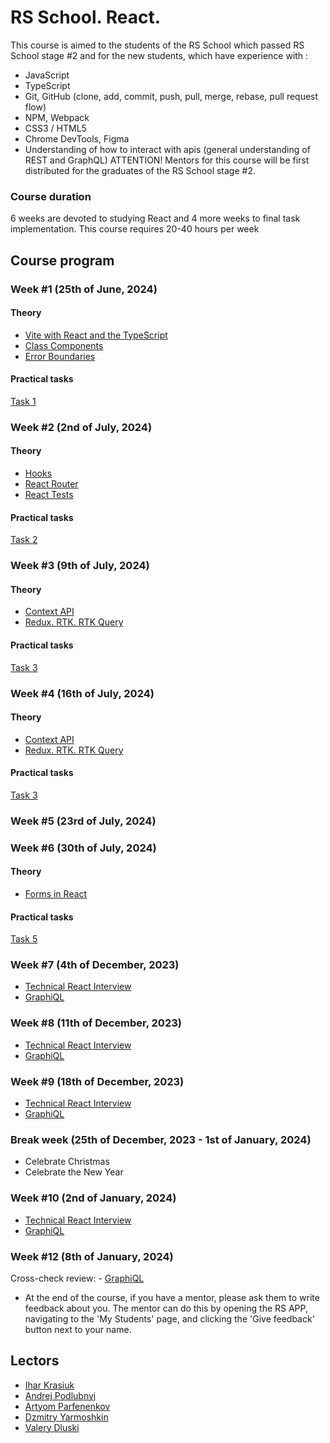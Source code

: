# RS School. React.

This course is aimed to the students of the RS School which passed RS School stage #2 and for the new students, which have experience with :

- JavaScript
- TypeScript
- Git, GitHub (clone, add, commit, push, pull, merge, rebase, pull request flow)
- NPM, Webpack
- CSS3 / HTML5
- Chrome DevTools, Figma
- Understanding of how to interact with apis (general understanding of REST and GraphQL)
  ATTENTION! Mentors for this course will be first distributed for the graduates of the RS School stage #2.

### Course duration

6 weeks are devoted to studying React and 4 more weeks to final task implementation. This course requires 20-40 hours per week

## Course program

### Week #1 (25th of June, 2024)

#### Theory

- [Vite with React and the TypeScript](modules/react-setup-env/)
- [Class Components](modules/class-component/)
- [Error Boundaries](modules/error-boundary/)

#### Practical tasks

[Task 1](modules//tasks/class-components.md)

### Week #2 (2nd of July, 2024)

#### Theory

- [Hooks](modules/hooks/)
- [React Router](modules/router/)
- [React Tests](modules/testing/)

#### Practical tasks

[Task 2](modules/tasks/routing.md)

### Week #3 (9th of July, 2024)

#### Theory

- [Context API](modules/context-api/)
- [Redux. RTK. RTK Query](modules/react-redux/)

#### Practical tasks

[Task 3](modules/tasks/redux.md)

### Week #4 (16th of July, 2024)

#### Theory

- [Context API](modules/context-api/)
- [Redux. RTK. RTK Query](modules/react-redux/)

#### Practical tasks

[Task 3](modules/tasks/redux.md)

### Week #5 (23rd of July, 2024)

### Week #6 (30th of July, 2024)

#### Theory

- [Forms in React](modules/forms/)

#### Practical tasks

[Task 5](modules/tasks/forms.md)

### Week #7 (4th of December, 2023)

- [Technical React Interview](interview.md)
- [GraphiQL](modules/graphiql.md)

### Week #8 (11th of December, 2023)

- [Technical React Interview](interview.md)
- [GraphiQL](modules/graphiql.md)

### Week #9 (18th of December, 2023)

- [Technical React Interview](interview.md)
- [GraphiQL](modules/graphiql.md)

### Break week (25th of December, 2023 - 1st of January, 2024)

- Celebrate Christmas
- Celebrate the New Year

### Week #10 (2nd of January, 2024)

- [Technical React Interview](interview.md)
- [GraphiQL](modules/graphiql.md)

### Week #12 (8th of January, 2024)

Cross-check review: - [GraphiQL](modules/graphiql.md)

- At the end of the course, if you have a mentor, please ask them to write feedback about you. The mentor can do this by opening the RS APP, navigating to the 'My Students' page, and clicking the 'Give feedback' button next to your name.

## Lectors

- [Ihar Krasiuk](https://github.com/ragingyngvarr)
- [Andrej Podlubnyj](https://github.com/andron13)
- [Artyom Parfenenkov](https://github.com/ParfenenkovEdit)
- [Dzmitry Yarmoshkin](https://github.com/SpaNb4)
- [Valery Dluski](https://github.com/valerydluski)
